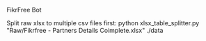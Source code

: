 FikrFree Bot

Split raw xlsx to multiple csv files first:
python xlsx_table_splitter.py "Raw/Fikrfree - Partners Details Coimplete.xlsx" ./data


